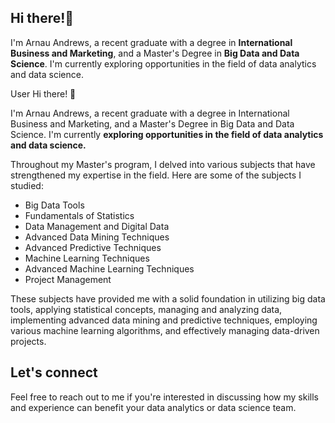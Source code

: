 ## Hi there!👋 

I'm Arnau Andrews, a recent graduate with a degree in **International Business and Marketing**, and a Master's Degree in **Big Data and Data Science**. I'm currently exploring opportunities in the field of data analytics and data science.

User
Hi there! 👋

I'm Arnau Andrews, a recent graduate with a degree in International Business and Marketing, and a Master's Degree in Big Data and Data Science. I'm currently **exploring opportunities in the field of data analytics and data science.**

Throughout my Master's program, I delved into various subjects that have strengthened my expertise in the field. Here are some of the subjects I studied:

- Big Data Tools
- Fundamentals of Statistics
- Data Management and Digital Data
- Advanced Data Mining Techniques
- Advanced Predictive Techniques
- Machine Learning Techniques
- Advanced Machine Learning Techniques
- Project Management

These subjects have provided me with a solid foundation in utilizing big data tools, applying statistical concepts, managing and analyzing data, implementing advanced data mining and predictive techniques, employing various machine learning algorithms, and effectively managing data-driven projects.

## Let's connect

Feel free to reach out to me if you're interested in discussing how my skills and experience can benefit your data analytics or data science team.
